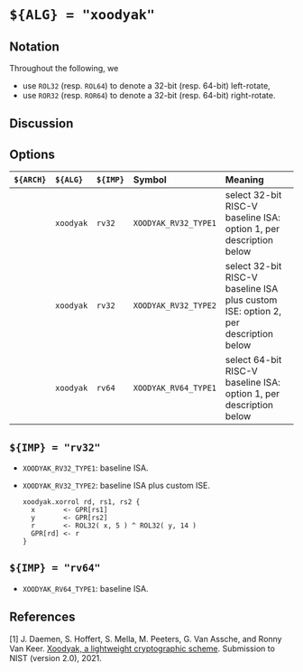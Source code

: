# `${ALG} = "xoodyak"`

<!--- -------------------------------------------------------------------- --->

## Notation

Throughout the following, we

- use `ROL32` (resp. `ROL64`) to denote a 32-bit (resp. 64-bit)  left-rotate,
- use `ROR32` (resp. `ROR64`) to denote a 32-bit (resp. 64-bit) right-rotate.

<!--- -------------------------------------------------------------------- --->

## Discussion

<!--- -------------------------------------------------------------------- --->

## Options

| `${ARCH}` | `${ALG}`   | `${IMP}`  | Symbol                | Meaning                                                                                                        |
| :-------- | :--------- | :-------- | :-------------------- | :------------------------------------------------------------------------------------------------------------- |
|           | `xoodyak`  | `rv32`    | `XOODYAK_RV32_TYPE1`  | select 32-bit RISC-V baseline ISA:                 option 1, per description below                             |
|           | `xoodyak`  | `rv32`    | `XOODYAK_RV32_TYPE2`  | select 32-bit RISC-V baseline ISA plus custom ISE: option 2, per description below                             |
|           | `xoodyak`  | `rv64`    | `XOODYAK_RV64_TYPE1`  | select 64-bit RISC-V baseline ISA:                 option 1, per description below                             |

<!--- -------------------------------------------------------------------- --->

## `${IMP} = "rv32"`

- `XOODYAK_RV32_TYPE1`: baseline ISA.

- `XOODYAK_RV32_TYPE2`: baseline ISA plus custom ISE.

  ```
  xoodyak.xorrol rd, rs1, rs2 {
    x       <- GPR[rs1]
    y       <- GPR[rs2]
    r       <- ROL32( x, 5 ) ^ ROL32( y, 14 )
    GPR[rd] <- r
  }
  ```

<!--- -------------------------------------------------------------------- --->

## `${IMP} = "rv64"`

- `XOODYAK_RV64_TYPE1`: baseline ISA.

<!--- -------------------------------------------------------------------- --->

## References

[1] J. Daemen, S. Hoffert, S. Mella, M. Peeters, G. Van Assche, and Ronny Van Keer.
    [Xoodyak, a lightweight cryptographic scheme](https://csrc.nist.gov/CSRC/media/Projects/lightweight-cryptography/documents/finalist-round/updated-spec-doc/xoodyak-spec-final.pdf).
    Submission to NIST (version 2.0), 2021.
   
<!--- -------------------------------------------------------------------- --->

